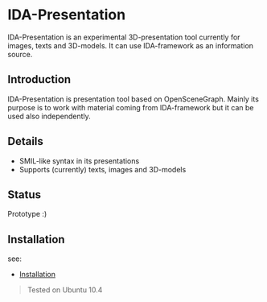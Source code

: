 # IDA-Presentation #

IDA-Presentation is an experimental 3D-presentation tool currently for images, texts and 3D-models. It can use IDA-framework as an information source.

## Introduction ##

IDA-Presentation is presentation tool based on OpenSceneGraph. Mainly its purpose is to work with material coming from IDA-framework but it can be used also independently.


## Details ##

  * SMIL-like syntax in its presentations
  * Supports (currently) texts, images and 3D-models

## Status ##

Prototype :)

## Installation ##
see:
  * [Installation](http://code.google.com/p/idapresentation/wiki/Installation)

> Tested on Ubuntu 10.4